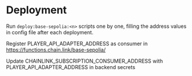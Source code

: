 # Deployment

Run `deploy:base-sepolia:<n>` scripts one by one, filling the address values in config file after each deployment.

Register PLAYER_API_ADAPTER_ADDRESS as consumer in https://functions.chain.link/base-sepolia/<subscription-id>

Update CHAINLINK_SUBSCRIPTION_CONSUMER_ADDRESS with PLAYER_API_ADAPTER_ADDRESS in backend secrets
